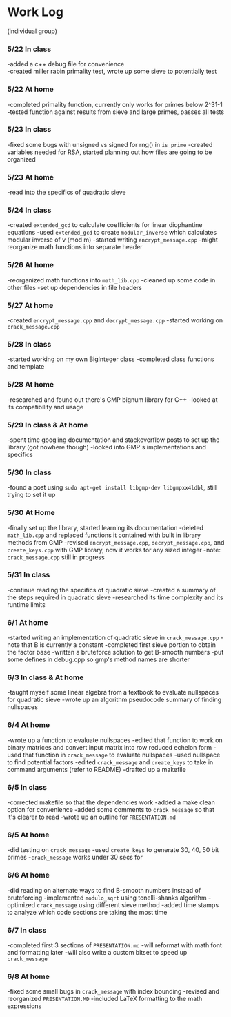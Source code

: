 # Work Log
(individual group)
### 5/22 In class
-added a c++ debug file for convenience  
-created miller rabin primality test, wrote up some sieve to potentially test  

### 5/22 At home
-completed primality function, currently only works for primes below 2^31-1  
-tested function against results from sieve and large primes, passes all tests  

### 5/23 In class
-fixed some bugs with unsigned vs signed for rng() in `is_prime`
-created variables needed for RSA, started planning out how files are going to be organized

### 5/23 At home
-read into the specifics of quadratic sieve

### 5/24 In class
-created `extended_gcd` to calculate coefficients for linear diophantine equations
-used `extended_gcd` to create `modular_inverse` which calculates modular inverse of v (mod m)
-started writing `encrypt_message.cpp`
-might reorganize math functions into separate header

### 5/26 At home
-reorganized math functions into `math_lib.cpp`
-cleaned up some code in other files
-set up dependencies in file headers

### 5/27 At home
-created `encrypt_message.cpp` and `decrypt_message.cpp`
-started working on `crack_message.cpp`

### 5/28 In class
-started working on my own BigInteger class
-completed class functions and template

### 5/28 At home
-researched and found out there's GMP bignum library for C++
-looked at its compatibility and usage

### 5/29 In class & At home
-spent time googling documentation and stackoverflow posts to set up the library (got nowhere though)
-looked into GMP's implementations and specifics

### 5/30 In class
-found a post using `sudo apt-get install libgmp-dev libgmpxx4ldbl`, still trying to set it up

### 5/30 At Home
-finally set up the library, started learning its documentation
-deleted `math_lib.cpp` and replaced functions it contained with built in library methods from GMP
-revised `encrypt_message.cpp`, `decrypt_message.cpp`, and `create_keys.cpp` with GMP library, now it works for any sized integer
-note: `crack_message.cpp` still in progress

### 5/31 In class
-continue reading the specifics of quadratic sieve
-created a summary of the steps required in quadratic sieve
-researched its time complexity and its runtime limits

### 6/1 At home
-started writing an implementation of quadratic sieve in `crack_message.cpp`
-note that B is currently a constant
-completed first sieve portion to obtain the factor base
-written a bruteforce solution to get B-smooth numbers
-put some defines in debug.cpp so gmp's method names are shorter

### 6/3 In class & At home
-taught myself some linear algebra from a textbook to evaluate nullspaces for quadratic sieve
-wrote up an algorithm pseudocode summary of finding nullspaces

### 6/4 At home
-wrote up a function to evaluate nullspaces
-edited that function to work on binary matrices and convert input matrix into row reduced echelon form
-used that function in `crack_message` to evaluate nullspaces
-used nullspace to find potential factors
-edited `crack_message` and `create_keys` to take in command arguments (refer to README)
-drafted up a makefile

### 6/5 In class
-corrected makefile so that the dependencies work
-added a make clean option for convenience
-added some comments to `crack_message` so that it's clearer to read
-wrote up an outline for `PRESENTATION.md`

### 6/5 At home
-did testing on `crack_message`
-used `create_keys` to generate 30, 40, 50 bit primes
-`crack_message` works under 30 secs for 

### 6/6 At home
-did reading on alternate ways to find B-smooth numbers instead of bruteforcing
-implemented `modulo_sqrt` using tonelli-shanks algorithm
-optimized `crack_message` using different sieve method
-added time stamps to analyze which code sections are taking the most time

### 6/7 In class
-completed first 3 sections of `PRESENTATION.md`
-will reformat with math font and formatting later
-will also write a custom bitset to speed up `crack_message`

### 6/8 At home
-fixed some small bugs in `crack_message` with index bounding
-revised and reorganized `PRESENTATION.MD`
-included LaTeX formatting to the math expressions